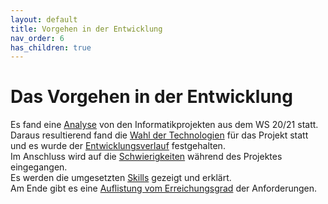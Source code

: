```yaml
---
layout: default
title: Vorgehen in der Entwicklung
nav_order: 6
has_children: true
---
```


# Das Vorgehen in der Entwicklung 
Es fand eine [Analyse](analyse) von den Informatikprojekten aus dem WS 20/21 statt. <br/>
Daraus resultierend fand die [Wahl der Technologien](entscheidungsfindung) für das Projekt statt und es wurde der [Entwicklungsverlauf](entwicklungsverlauf) festgehalten. <br/>
Im Anschluss wird auf die [Schwierigkeiten](schwierigkeiten) während des Projektes eingegangen. <br/> Es werden die umgesetzten [Skills](skills) gezeigt und erklärt. <br/> Am Ende gibt es eine [Auflistung vom Erreichungsgrad](erreichungsgrad) der Anforderungen. 